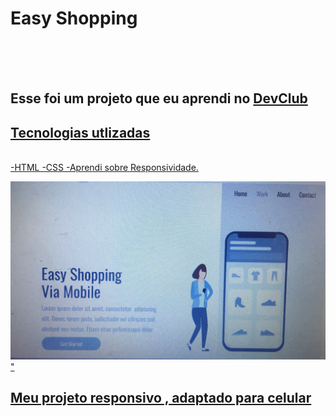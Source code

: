 <h1>Easy Shopping </h1>
<br>
<br>
<br>
<h2>Esse foi um projeto que eu aprendi no <a href="https://rodolfomori.com.br/devclub"> DevClub</h2>
  
  <h2>Tecnologias utlizadas</h2>
  <br>
  -HTML
  -CSS
  -Aprendi sobre Responsividade.
  
<img src="https://github.com/jandersonmoura/Easy-Shopping-Via-Mobile/blob/master/computador.jpeg?raw=true"/>"
 <br>
 <h2>Meu projeto responsivo , adaptado para celular</h2>
 <img src="https://github.com/jandersonmoura/Easy-Shopping-Via-Mobile/blob/master/celular.jpeg?raw=true/>
 
         
